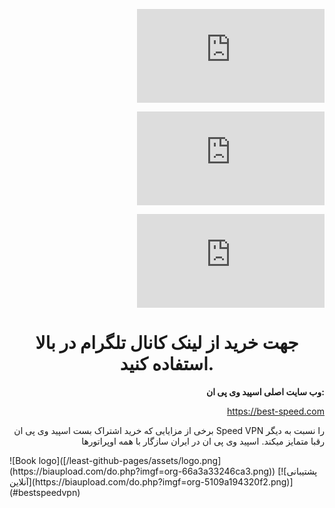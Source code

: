 [![تلگرام بست اسپید وی پی ان](https://biaupload.com/do.php?imgf=org-40fcaad7249c1.png)](https://t.me/best_speedvpn)

[![پشتیبانی آنلاین](https://biaupload.com/do.php?imgf=org-66a3a33246ca3.png)](https://1556.3cx.cloud/callus/#bestspeedvpn)

[![وبسایت بست اسپید](https://biaupload.com/do.php?imgf=org-ce42ef208ec02.png)](https://best-speed.com)

# جهت خرید از لینک کانال تلگرام در بالا استفاده کنید.

**وب سایت اصلی اسپید وی پی ان:**

https://best-speed.com

برخی از مزایایی که خرید اشتراک بست اسپید وی پی ان Speed VPN را نسبت به دیگر رقبا متمایز میکند. اسپید وی پی ان در ایران سازگار با همه اوپراتورها
<div class="info">
  ![Book logo]([/least-github-pages/assets/logo.png](https://biaupload.com/do.php?imgf=org-66a3a33246ca3.png))
[![پشتیبانی آنلاین](https://biaupload.com/do.php?imgf=org-5109a194320f2.png)](#bestspeedvpn)
</div>
<style>p{text-align:right;}h1{text-align:center}</style>
<link rel="stylesheet" href="https://1000gem.org/themes/default/fonts/font.css" media="all" onload="this.media='all'">
